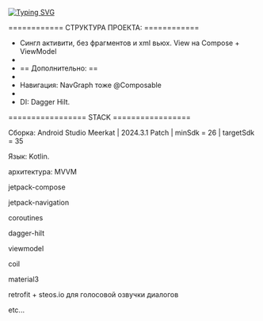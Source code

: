 <a href="https://git.io/typing-svg"><img src="https://readme-typing-svg.herokuapp.com?font=Fira+Code&size=22&duration=4000&pause=400&width=435&lines=A+drop+of+blood+for+Gregor" alt="Typing SVG" /></a>


============ СТРУКТУРА ПРОЕКТА: ============

* Сингл активити, без фрагментов и xml вьюх. View на Compose + ViewModel
*
* == Дополнительно: ==
*
*  Навигация: NavGraph тоже @Composable
*
*  DI: Dagger Hilt.

================= STACK =================

Сборка: Android Studio Meerkat | 2024.3.1 Patch  | minSdk = 26 | targetSdk = 35

Язык: Kotlin.

архитектура: MVVM

jetpack-compose

jetpack-navigation

coroutines

dagger-hilt

viewmodel

coil

material3

retrofit + steos.io для голосовой озвучки диалогов

etc...
